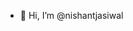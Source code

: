 - 👋 Hi, I’m @nishantjasiwal


<!---
nishantjasiwal/nishantjasiwal is a ✨ special ✨ repository because its `README.md` (this file) appears on your GitHub profile.
You can click the Preview link to take a look at your changes.
--->
